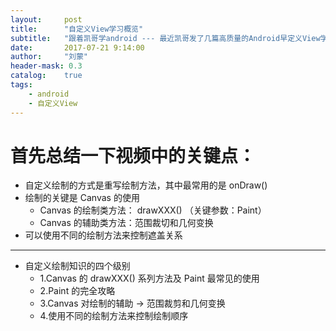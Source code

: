 ```yaml
---
layout:     post
title:      "自定义View学习概览"
subtitle:   "跟着凯哥学android --- 最近凯哥发了几篇高质量的Android早定义View学习文章，看后受益匪浅。此篇对他的文章进行概括来记录我的学习过程"
date:       2017-07-21 9:14:00
author:     "刘蒙"
header-mask: 0.3
catalog:    true
tags:
    - android
    - 自定义View
---
```


# 首先总结一下视频中的关键点：

 - 自定义绘制的方式是重写绘制方法，其中最常用的是 onDraw()
 - 绘制的关键是 Canvas 的使用
    - Canvas 的绘制类方法： drawXXX() （关键参数：Paint）
    - Canvas 的辅助类方法：范围裁切和几何变换 
 - 可以使用不同的绘制方法来控制遮盖关系
---
 - 自定义绘制知识的四个级别
	- 1.Canvas 的 drawXXX() 系列方法及 Paint 最常见的使用
	- 2.Paint 的完全攻略
	- 3.Canvas 对绘制的辅助 -> 范围裁剪和几何变换
	- 4.使用不同的绘制方法来控制绘制顺序



